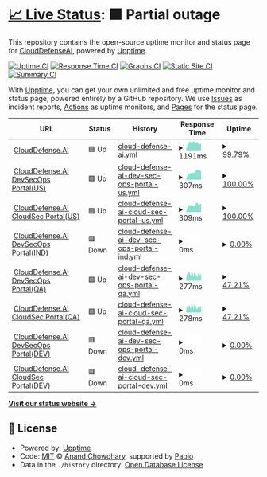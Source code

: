 # [📈 Live Status](https://upptime-monitor.clouddefenseai.com): <!--live status--> **🟧 Partial outage**

This repository contains the open-source uptime monitor and status page for [CloudDefenseAI](https://upptime-monitor.clouddefenseai.com), powered by [Upptime](https://github.com/upptime/upptime).

[![Uptime CI](https://github.com/CloudDefenseAI/upptime-monitor/workflows/Uptime%20CI/badge.svg)](https://github.com/CloudDefenseAI/upptime-monitor/actions?query=workflow%3A%22Uptime+CI%22)
[![Response Time CI](https://github.com/CloudDefenseAI/upptime-monitor/workflows/Response%20Time%20CI/badge.svg)](https://github.com/CloudDefenseAI/upptime-monitor/actions?query=workflow%3A%22Response+Time+CI%22)
[![Graphs CI](https://github.com/CloudDefenseAI/upptime-monitor/workflows/Graphs%20CI/badge.svg)](https://github.com/CloudDefenseAI/upptime-monitor/actions?query=workflow%3A%22Graphs+CI%22)
[![Static Site CI](https://github.com/CloudDefenseAI/upptime-monitor/workflows/Static%20Site%20CI/badge.svg)](https://github.com/CloudDefenseAI/upptime-monitor/actions?query=workflow%3A%22Static+Site+CI%22)
[![Summary CI](https://github.com/CloudDefenseAI/upptime-monitor/workflows/Summary%20CI/badge.svg)](https://github.com/CloudDefenseAI/upptime-monitor/actions?query=workflow%3A%22Summary+CI%22)

With [Upptime](https://upptime.js.org), you can get your own unlimited and free uptime monitor and status page, powered entirely by a GitHub repository. We use [Issues](https://github.com/CloudDefenseAI/upptime-monitor/issues) as incident reports, [Actions](https://github.com/CloudDefenseAI/upptime-monitor/actions) as uptime monitors, and [Pages](https://upptime-monitor.clouddefenseai.com) for the status page.

<!--start: status pages-->
<!-- This summary is generated by Upptime (https://github.com/upptime/upptime) -->
<!-- Do not edit this manually, your changes will be overwritten -->
<!-- prettier-ignore -->
| URL | Status | History | Response Time | Uptime |
| --- | ------ | ------- | ------------- | ------ |
| <img alt="" src="https://icons.duckduckgo.com/ip3/www.clouddefense.ai.ico" height="13"> [CloudDefense.AI](https://www.clouddefense.ai) | 🟩 Up | [cloud-defense-ai.yml](https://github.com/CloudDefenseAI/upptime-monitor/commits/HEAD/history/cloud-defense-ai.yml) | <details><summary><img alt="Response time graph" src="./graphs/cloud-defense-ai/response-time-week.png" height="20"> 1191ms</summary><br><a href="https://upptime-monitor.clouddefenseai.com/history/cloud-defense-ai"><img alt="Response time 1154" src="https://img.shields.io/endpoint?url=https%3A%2F%2Fraw.githubusercontent.com%2FCloudDefenseAI%2Fupptime-monitor%2FHEAD%2Fapi%2Fcloud-defense-ai%2Fresponse-time.json"></a><br><a href="https://upptime-monitor.clouddefenseai.com/history/cloud-defense-ai"><img alt="24-hour response time 1064" src="https://img.shields.io/endpoint?url=https%3A%2F%2Fraw.githubusercontent.com%2FCloudDefenseAI%2Fupptime-monitor%2FHEAD%2Fapi%2Fcloud-defense-ai%2Fresponse-time-day.json"></a><br><a href="https://upptime-monitor.clouddefenseai.com/history/cloud-defense-ai"><img alt="7-day response time 1191" src="https://img.shields.io/endpoint?url=https%3A%2F%2Fraw.githubusercontent.com%2FCloudDefenseAI%2Fupptime-monitor%2FHEAD%2Fapi%2Fcloud-defense-ai%2Fresponse-time-week.json"></a><br><a href="https://upptime-monitor.clouddefenseai.com/history/cloud-defense-ai"><img alt="30-day response time 1178" src="https://img.shields.io/endpoint?url=https%3A%2F%2Fraw.githubusercontent.com%2FCloudDefenseAI%2Fupptime-monitor%2FHEAD%2Fapi%2Fcloud-defense-ai%2Fresponse-time-month.json"></a><br><a href="https://upptime-monitor.clouddefenseai.com/history/cloud-defense-ai"><img alt="1-year response time 1154" src="https://img.shields.io/endpoint?url=https%3A%2F%2Fraw.githubusercontent.com%2FCloudDefenseAI%2Fupptime-monitor%2FHEAD%2Fapi%2Fcloud-defense-ai%2Fresponse-time-year.json"></a></details> | <details><summary><a href="https://upptime-monitor.clouddefenseai.com/history/cloud-defense-ai">99.79%</a></summary><a href="https://upptime-monitor.clouddefenseai.com/history/cloud-defense-ai"><img alt="All-time uptime 99.96%" src="https://img.shields.io/endpoint?url=https%3A%2F%2Fraw.githubusercontent.com%2FCloudDefenseAI%2Fupptime-monitor%2FHEAD%2Fapi%2Fcloud-defense-ai%2Fuptime.json"></a><br><a href="https://upptime-monitor.clouddefenseai.com/history/cloud-defense-ai"><img alt="24-hour uptime 100.00%" src="https://img.shields.io/endpoint?url=https%3A%2F%2Fraw.githubusercontent.com%2FCloudDefenseAI%2Fupptime-monitor%2FHEAD%2Fapi%2Fcloud-defense-ai%2Fuptime-day.json"></a><br><a href="https://upptime-monitor.clouddefenseai.com/history/cloud-defense-ai"><img alt="7-day uptime 99.79%" src="https://img.shields.io/endpoint?url=https%3A%2F%2Fraw.githubusercontent.com%2FCloudDefenseAI%2Fupptime-monitor%2FHEAD%2Fapi%2Fcloud-defense-ai%2Fuptime-week.json"></a><br><a href="https://upptime-monitor.clouddefenseai.com/history/cloud-defense-ai"><img alt="30-day uptime 99.95%" src="https://img.shields.io/endpoint?url=https%3A%2F%2Fraw.githubusercontent.com%2FCloudDefenseAI%2Fupptime-monitor%2FHEAD%2Fapi%2Fcloud-defense-ai%2Fuptime-month.json"></a><br><a href="https://upptime-monitor.clouddefenseai.com/history/cloud-defense-ai"><img alt="1-year uptime 99.96%" src="https://img.shields.io/endpoint?url=https%3A%2F%2Fraw.githubusercontent.com%2FCloudDefenseAI%2Fupptime-monitor%2FHEAD%2Fapi%2Fcloud-defense-ai%2Fuptime-year.json"></a></details>
| <img alt="" src="https://icons.duckduckgo.com/ip3/console.clouddefenseai.com.ico" height="13"> [CloudDefense.AI DevSecOps Portal(US)](https://console.clouddefenseai.com) | 🟩 Up | [cloud-defense-ai-dev-sec-ops-portal-us.yml](https://github.com/CloudDefenseAI/upptime-monitor/commits/HEAD/history/cloud-defense-ai-dev-sec-ops-portal-us.yml) | <details><summary><img alt="Response time graph" src="./graphs/cloud-defense-ai-dev-sec-ops-portal-us/response-time-week.png" height="20"> 307ms</summary><br><a href="https://upptime-monitor.clouddefenseai.com/history/cloud-defense-ai-dev-sec-ops-portal-us"><img alt="Response time 291" src="https://img.shields.io/endpoint?url=https%3A%2F%2Fraw.githubusercontent.com%2FCloudDefenseAI%2Fupptime-monitor%2FHEAD%2Fapi%2Fcloud-defense-ai-dev-sec-ops-portal-us%2Fresponse-time.json"></a><br><a href="https://upptime-monitor.clouddefenseai.com/history/cloud-defense-ai-dev-sec-ops-portal-us"><img alt="24-hour response time 348" src="https://img.shields.io/endpoint?url=https%3A%2F%2Fraw.githubusercontent.com%2FCloudDefenseAI%2Fupptime-monitor%2FHEAD%2Fapi%2Fcloud-defense-ai-dev-sec-ops-portal-us%2Fresponse-time-day.json"></a><br><a href="https://upptime-monitor.clouddefenseai.com/history/cloud-defense-ai-dev-sec-ops-portal-us"><img alt="7-day response time 307" src="https://img.shields.io/endpoint?url=https%3A%2F%2Fraw.githubusercontent.com%2FCloudDefenseAI%2Fupptime-monitor%2FHEAD%2Fapi%2Fcloud-defense-ai-dev-sec-ops-portal-us%2Fresponse-time-week.json"></a><br><a href="https://upptime-monitor.clouddefenseai.com/history/cloud-defense-ai-dev-sec-ops-portal-us"><img alt="30-day response time 291" src="https://img.shields.io/endpoint?url=https%3A%2F%2Fraw.githubusercontent.com%2FCloudDefenseAI%2Fupptime-monitor%2FHEAD%2Fapi%2Fcloud-defense-ai-dev-sec-ops-portal-us%2Fresponse-time-month.json"></a><br><a href="https://upptime-monitor.clouddefenseai.com/history/cloud-defense-ai-dev-sec-ops-portal-us"><img alt="1-year response time 291" src="https://img.shields.io/endpoint?url=https%3A%2F%2Fraw.githubusercontent.com%2FCloudDefenseAI%2Fupptime-monitor%2FHEAD%2Fapi%2Fcloud-defense-ai-dev-sec-ops-portal-us%2Fresponse-time-year.json"></a></details> | <details><summary><a href="https://upptime-monitor.clouddefenseai.com/history/cloud-defense-ai-dev-sec-ops-portal-us">100.00%</a></summary><a href="https://upptime-monitor.clouddefenseai.com/history/cloud-defense-ai-dev-sec-ops-portal-us"><img alt="All-time uptime 100.00%" src="https://img.shields.io/endpoint?url=https%3A%2F%2Fraw.githubusercontent.com%2FCloudDefenseAI%2Fupptime-monitor%2FHEAD%2Fapi%2Fcloud-defense-ai-dev-sec-ops-portal-us%2Fuptime.json"></a><br><a href="https://upptime-monitor.clouddefenseai.com/history/cloud-defense-ai-dev-sec-ops-portal-us"><img alt="24-hour uptime 100.00%" src="https://img.shields.io/endpoint?url=https%3A%2F%2Fraw.githubusercontent.com%2FCloudDefenseAI%2Fupptime-monitor%2FHEAD%2Fapi%2Fcloud-defense-ai-dev-sec-ops-portal-us%2Fuptime-day.json"></a><br><a href="https://upptime-monitor.clouddefenseai.com/history/cloud-defense-ai-dev-sec-ops-portal-us"><img alt="7-day uptime 100.00%" src="https://img.shields.io/endpoint?url=https%3A%2F%2Fraw.githubusercontent.com%2FCloudDefenseAI%2Fupptime-monitor%2FHEAD%2Fapi%2Fcloud-defense-ai-dev-sec-ops-portal-us%2Fuptime-week.json"></a><br><a href="https://upptime-monitor.clouddefenseai.com/history/cloud-defense-ai-dev-sec-ops-portal-us"><img alt="30-day uptime 100.00%" src="https://img.shields.io/endpoint?url=https%3A%2F%2Fraw.githubusercontent.com%2FCloudDefenseAI%2Fupptime-monitor%2FHEAD%2Fapi%2Fcloud-defense-ai-dev-sec-ops-portal-us%2Fuptime-month.json"></a><br><a href="https://upptime-monitor.clouddefenseai.com/history/cloud-defense-ai-dev-sec-ops-portal-us"><img alt="1-year uptime 100.00%" src="https://img.shields.io/endpoint?url=https%3A%2F%2Fraw.githubusercontent.com%2FCloudDefenseAI%2Fupptime-monitor%2FHEAD%2Fapi%2Fcloud-defense-ai-dev-sec-ops-portal-us%2Fuptime-year.json"></a></details>
| <img alt="" src="https://icons.duckduckgo.com/ip3/acs-us.clouddefenseai.com.ico" height="13"> [CloudDefense.AI CloudSec Portal(US)](https://acs-us.clouddefenseai.com) | 🟩 Up | [cloud-defense-ai-cloud-sec-portal-us.yml](https://github.com/CloudDefenseAI/upptime-monitor/commits/HEAD/history/cloud-defense-ai-cloud-sec-portal-us.yml) | <details><summary><img alt="Response time graph" src="./graphs/cloud-defense-ai-cloud-sec-portal-us/response-time-week.png" height="20"> 309ms</summary><br><a href="https://upptime-monitor.clouddefenseai.com/history/cloud-defense-ai-cloud-sec-portal-us"><img alt="Response time 290" src="https://img.shields.io/endpoint?url=https%3A%2F%2Fraw.githubusercontent.com%2FCloudDefenseAI%2Fupptime-monitor%2FHEAD%2Fapi%2Fcloud-defense-ai-cloud-sec-portal-us%2Fresponse-time.json"></a><br><a href="https://upptime-monitor.clouddefenseai.com/history/cloud-defense-ai-cloud-sec-portal-us"><img alt="24-hour response time 397" src="https://img.shields.io/endpoint?url=https%3A%2F%2Fraw.githubusercontent.com%2FCloudDefenseAI%2Fupptime-monitor%2FHEAD%2Fapi%2Fcloud-defense-ai-cloud-sec-portal-us%2Fresponse-time-day.json"></a><br><a href="https://upptime-monitor.clouddefenseai.com/history/cloud-defense-ai-cloud-sec-portal-us"><img alt="7-day response time 309" src="https://img.shields.io/endpoint?url=https%3A%2F%2Fraw.githubusercontent.com%2FCloudDefenseAI%2Fupptime-monitor%2FHEAD%2Fapi%2Fcloud-defense-ai-cloud-sec-portal-us%2Fresponse-time-week.json"></a><br><a href="https://upptime-monitor.clouddefenseai.com/history/cloud-defense-ai-cloud-sec-portal-us"><img alt="30-day response time 289" src="https://img.shields.io/endpoint?url=https%3A%2F%2Fraw.githubusercontent.com%2FCloudDefenseAI%2Fupptime-monitor%2FHEAD%2Fapi%2Fcloud-defense-ai-cloud-sec-portal-us%2Fresponse-time-month.json"></a><br><a href="https://upptime-monitor.clouddefenseai.com/history/cloud-defense-ai-cloud-sec-portal-us"><img alt="1-year response time 290" src="https://img.shields.io/endpoint?url=https%3A%2F%2Fraw.githubusercontent.com%2FCloudDefenseAI%2Fupptime-monitor%2FHEAD%2Fapi%2Fcloud-defense-ai-cloud-sec-portal-us%2Fresponse-time-year.json"></a></details> | <details><summary><a href="https://upptime-monitor.clouddefenseai.com/history/cloud-defense-ai-cloud-sec-portal-us">100.00%</a></summary><a href="https://upptime-monitor.clouddefenseai.com/history/cloud-defense-ai-cloud-sec-portal-us"><img alt="All-time uptime 100.00%" src="https://img.shields.io/endpoint?url=https%3A%2F%2Fraw.githubusercontent.com%2FCloudDefenseAI%2Fupptime-monitor%2FHEAD%2Fapi%2Fcloud-defense-ai-cloud-sec-portal-us%2Fuptime.json"></a><br><a href="https://upptime-monitor.clouddefenseai.com/history/cloud-defense-ai-cloud-sec-portal-us"><img alt="24-hour uptime 100.00%" src="https://img.shields.io/endpoint?url=https%3A%2F%2Fraw.githubusercontent.com%2FCloudDefenseAI%2Fupptime-monitor%2FHEAD%2Fapi%2Fcloud-defense-ai-cloud-sec-portal-us%2Fuptime-day.json"></a><br><a href="https://upptime-monitor.clouddefenseai.com/history/cloud-defense-ai-cloud-sec-portal-us"><img alt="7-day uptime 100.00%" src="https://img.shields.io/endpoint?url=https%3A%2F%2Fraw.githubusercontent.com%2FCloudDefenseAI%2Fupptime-monitor%2FHEAD%2Fapi%2Fcloud-defense-ai-cloud-sec-portal-us%2Fuptime-week.json"></a><br><a href="https://upptime-monitor.clouddefenseai.com/history/cloud-defense-ai-cloud-sec-portal-us"><img alt="30-day uptime 100.00%" src="https://img.shields.io/endpoint?url=https%3A%2F%2Fraw.githubusercontent.com%2FCloudDefenseAI%2Fupptime-monitor%2FHEAD%2Fapi%2Fcloud-defense-ai-cloud-sec-portal-us%2Fuptime-month.json"></a><br><a href="https://upptime-monitor.clouddefenseai.com/history/cloud-defense-ai-cloud-sec-portal-us"><img alt="1-year uptime 100.00%" src="https://img.shields.io/endpoint?url=https%3A%2F%2Fraw.githubusercontent.com%2FCloudDefenseAI%2Fupptime-monitor%2FHEAD%2Fapi%2Fcloud-defense-ai-cloud-sec-portal-us%2Fuptime-year.json"></a></details>
| <img alt="" src="https://icons.duckduckgo.com/ip3/console-ind.clouddefenseai.com.ico" height="13"> [CloudDefense.AI DevSecOps Portal(IND)](https://console-ind.clouddefenseai.com) | 🟥 Down | [cloud-defense-ai-dev-sec-ops-portal-ind.yml](https://github.com/CloudDefenseAI/upptime-monitor/commits/HEAD/history/cloud-defense-ai-dev-sec-ops-portal-ind.yml) | <details><summary><img alt="Response time graph" src="./graphs/cloud-defense-ai-dev-sec-ops-portal-ind/response-time-week.png" height="20"> 0ms</summary><br><a href="https://upptime-monitor.clouddefenseai.com/history/cloud-defense-ai-dev-sec-ops-portal-ind"><img alt="Response time 945" src="https://img.shields.io/endpoint?url=https%3A%2F%2Fraw.githubusercontent.com%2FCloudDefenseAI%2Fupptime-monitor%2FHEAD%2Fapi%2Fcloud-defense-ai-dev-sec-ops-portal-ind%2Fresponse-time.json"></a><br><a href="https://upptime-monitor.clouddefenseai.com/history/cloud-defense-ai-dev-sec-ops-portal-ind"><img alt="24-hour response time 0" src="https://img.shields.io/endpoint?url=https%3A%2F%2Fraw.githubusercontent.com%2FCloudDefenseAI%2Fupptime-monitor%2FHEAD%2Fapi%2Fcloud-defense-ai-dev-sec-ops-portal-ind%2Fresponse-time-day.json"></a><br><a href="https://upptime-monitor.clouddefenseai.com/history/cloud-defense-ai-dev-sec-ops-portal-ind"><img alt="7-day response time 0" src="https://img.shields.io/endpoint?url=https%3A%2F%2Fraw.githubusercontent.com%2FCloudDefenseAI%2Fupptime-monitor%2FHEAD%2Fapi%2Fcloud-defense-ai-dev-sec-ops-portal-ind%2Fresponse-time-week.json"></a><br><a href="https://upptime-monitor.clouddefenseai.com/history/cloud-defense-ai-dev-sec-ops-portal-ind"><img alt="30-day response time 948" src="https://img.shields.io/endpoint?url=https%3A%2F%2Fraw.githubusercontent.com%2FCloudDefenseAI%2Fupptime-monitor%2FHEAD%2Fapi%2Fcloud-defense-ai-dev-sec-ops-portal-ind%2Fresponse-time-month.json"></a><br><a href="https://upptime-monitor.clouddefenseai.com/history/cloud-defense-ai-dev-sec-ops-portal-ind"><img alt="1-year response time 945" src="https://img.shields.io/endpoint?url=https%3A%2F%2Fraw.githubusercontent.com%2FCloudDefenseAI%2Fupptime-monitor%2FHEAD%2Fapi%2Fcloud-defense-ai-dev-sec-ops-portal-ind%2Fresponse-time-year.json"></a></details> | <details><summary><a href="https://upptime-monitor.clouddefenseai.com/history/cloud-defense-ai-dev-sec-ops-portal-ind">0.00%</a></summary><a href="https://upptime-monitor.clouddefenseai.com/history/cloud-defense-ai-dev-sec-ops-portal-ind"><img alt="All-time uptime 49.79%" src="https://img.shields.io/endpoint?url=https%3A%2F%2Fraw.githubusercontent.com%2FCloudDefenseAI%2Fupptime-monitor%2FHEAD%2Fapi%2Fcloud-defense-ai-dev-sec-ops-portal-ind%2Fuptime.json"></a><br><a href="https://upptime-monitor.clouddefenseai.com/history/cloud-defense-ai-dev-sec-ops-portal-ind"><img alt="24-hour uptime 0.00%" src="https://img.shields.io/endpoint?url=https%3A%2F%2Fraw.githubusercontent.com%2FCloudDefenseAI%2Fupptime-monitor%2FHEAD%2Fapi%2Fcloud-defense-ai-dev-sec-ops-portal-ind%2Fuptime-day.json"></a><br><a href="https://upptime-monitor.clouddefenseai.com/history/cloud-defense-ai-dev-sec-ops-portal-ind"><img alt="7-day uptime 0.00%" src="https://img.shields.io/endpoint?url=https%3A%2F%2Fraw.githubusercontent.com%2FCloudDefenseAI%2Fupptime-monitor%2FHEAD%2Fapi%2Fcloud-defense-ai-dev-sec-ops-portal-ind%2Fuptime-week.json"></a><br><a href="https://upptime-monitor.clouddefenseai.com/history/cloud-defense-ai-dev-sec-ops-portal-ind"><img alt="30-day uptime 42.28%" src="https://img.shields.io/endpoint?url=https%3A%2F%2Fraw.githubusercontent.com%2FCloudDefenseAI%2Fupptime-monitor%2FHEAD%2Fapi%2Fcloud-defense-ai-dev-sec-ops-portal-ind%2Fuptime-month.json"></a><br><a href="https://upptime-monitor.clouddefenseai.com/history/cloud-defense-ai-dev-sec-ops-portal-ind"><img alt="1-year uptime 49.79%" src="https://img.shields.io/endpoint?url=https%3A%2F%2Fraw.githubusercontent.com%2FCloudDefenseAI%2Fupptime-monitor%2FHEAD%2Fapi%2Fcloud-defense-ai-dev-sec-ops-portal-ind%2Fuptime-year.json"></a></details>
| <img alt="" src="https://icons.duckduckgo.com/ip3/qa.clouddefenseai.com.ico" height="13"> [CloudDefense.AI DevSecOps Portal(QA)](https://qa.clouddefenseai.com) | 🟩 Up | [cloud-defense-ai-dev-sec-ops-portal-qa.yml](https://github.com/CloudDefenseAI/upptime-monitor/commits/HEAD/history/cloud-defense-ai-dev-sec-ops-portal-qa.yml) | <details><summary><img alt="Response time graph" src="./graphs/cloud-defense-ai-dev-sec-ops-portal-qa/response-time-week.png" height="20"> 277ms</summary><br><a href="https://upptime-monitor.clouddefenseai.com/history/cloud-defense-ai-dev-sec-ops-portal-qa"><img alt="Response time 268" src="https://img.shields.io/endpoint?url=https%3A%2F%2Fraw.githubusercontent.com%2FCloudDefenseAI%2Fupptime-monitor%2FHEAD%2Fapi%2Fcloud-defense-ai-dev-sec-ops-portal-qa%2Fresponse-time.json"></a><br><a href="https://upptime-monitor.clouddefenseai.com/history/cloud-defense-ai-dev-sec-ops-portal-qa"><img alt="24-hour response time 272" src="https://img.shields.io/endpoint?url=https%3A%2F%2Fraw.githubusercontent.com%2FCloudDefenseAI%2Fupptime-monitor%2FHEAD%2Fapi%2Fcloud-defense-ai-dev-sec-ops-portal-qa%2Fresponse-time-day.json"></a><br><a href="https://upptime-monitor.clouddefenseai.com/history/cloud-defense-ai-dev-sec-ops-portal-qa"><img alt="7-day response time 277" src="https://img.shields.io/endpoint?url=https%3A%2F%2Fraw.githubusercontent.com%2FCloudDefenseAI%2Fupptime-monitor%2FHEAD%2Fapi%2Fcloud-defense-ai-dev-sec-ops-portal-qa%2Fresponse-time-week.json"></a><br><a href="https://upptime-monitor.clouddefenseai.com/history/cloud-defense-ai-dev-sec-ops-portal-qa"><img alt="30-day response time 270" src="https://img.shields.io/endpoint?url=https%3A%2F%2Fraw.githubusercontent.com%2FCloudDefenseAI%2Fupptime-monitor%2FHEAD%2Fapi%2Fcloud-defense-ai-dev-sec-ops-portal-qa%2Fresponse-time-month.json"></a><br><a href="https://upptime-monitor.clouddefenseai.com/history/cloud-defense-ai-dev-sec-ops-portal-qa"><img alt="1-year response time 268" src="https://img.shields.io/endpoint?url=https%3A%2F%2Fraw.githubusercontent.com%2FCloudDefenseAI%2Fupptime-monitor%2FHEAD%2Fapi%2Fcloud-defense-ai-dev-sec-ops-portal-qa%2Fresponse-time-year.json"></a></details> | <details><summary><a href="https://upptime-monitor.clouddefenseai.com/history/cloud-defense-ai-dev-sec-ops-portal-qa">47.21%</a></summary><a href="https://upptime-monitor.clouddefenseai.com/history/cloud-defense-ai-dev-sec-ops-portal-qa"><img alt="All-time uptime 83.79%" src="https://img.shields.io/endpoint?url=https%3A%2F%2Fraw.githubusercontent.com%2FCloudDefenseAI%2Fupptime-monitor%2FHEAD%2Fapi%2Fcloud-defense-ai-dev-sec-ops-portal-qa%2Fuptime.json"></a><br><a href="https://upptime-monitor.clouddefenseai.com/history/cloud-defense-ai-dev-sec-ops-portal-qa"><img alt="24-hour uptime 0.08%" src="https://img.shields.io/endpoint?url=https%3A%2F%2Fraw.githubusercontent.com%2FCloudDefenseAI%2Fupptime-monitor%2FHEAD%2Fapi%2Fcloud-defense-ai-dev-sec-ops-portal-qa%2Fuptime-day.json"></a><br><a href="https://upptime-monitor.clouddefenseai.com/history/cloud-defense-ai-dev-sec-ops-portal-qa"><img alt="7-day uptime 47.21%" src="https://img.shields.io/endpoint?url=https%3A%2F%2Fraw.githubusercontent.com%2FCloudDefenseAI%2Fupptime-monitor%2FHEAD%2Fapi%2Fcloud-defense-ai-dev-sec-ops-portal-qa%2Fuptime-week.json"></a><br><a href="https://upptime-monitor.clouddefenseai.com/history/cloud-defense-ai-dev-sec-ops-portal-qa"><img alt="30-day uptime 83.21%" src="https://img.shields.io/endpoint?url=https%3A%2F%2Fraw.githubusercontent.com%2FCloudDefenseAI%2Fupptime-monitor%2FHEAD%2Fapi%2Fcloud-defense-ai-dev-sec-ops-portal-qa%2Fuptime-month.json"></a><br><a href="https://upptime-monitor.clouddefenseai.com/history/cloud-defense-ai-dev-sec-ops-portal-qa"><img alt="1-year uptime 83.79%" src="https://img.shields.io/endpoint?url=https%3A%2F%2Fraw.githubusercontent.com%2FCloudDefenseAI%2Fupptime-monitor%2FHEAD%2Fapi%2Fcloud-defense-ai-dev-sec-ops-portal-qa%2Fuptime-year.json"></a></details>
| <img alt="" src="https://icons.duckduckgo.com/ip3/acs-qa.clouddefenseai.com.ico" height="13"> [CloudDefense.AI CloudSec Portal(QA)](https://acs-qa.clouddefenseai.com) | 🟩 Up | [cloud-defense-ai-cloud-sec-portal-qa.yml](https://github.com/CloudDefenseAI/upptime-monitor/commits/HEAD/history/cloud-defense-ai-cloud-sec-portal-qa.yml) | <details><summary><img alt="Response time graph" src="./graphs/cloud-defense-ai-cloud-sec-portal-qa/response-time-week.png" height="20"> 278ms</summary><br><a href="https://upptime-monitor.clouddefenseai.com/history/cloud-defense-ai-cloud-sec-portal-qa"><img alt="Response time 268" src="https://img.shields.io/endpoint?url=https%3A%2F%2Fraw.githubusercontent.com%2FCloudDefenseAI%2Fupptime-monitor%2FHEAD%2Fapi%2Fcloud-defense-ai-cloud-sec-portal-qa%2Fresponse-time.json"></a><br><a href="https://upptime-monitor.clouddefenseai.com/history/cloud-defense-ai-cloud-sec-portal-qa"><img alt="24-hour response time 292" src="https://img.shields.io/endpoint?url=https%3A%2F%2Fraw.githubusercontent.com%2FCloudDefenseAI%2Fupptime-monitor%2FHEAD%2Fapi%2Fcloud-defense-ai-cloud-sec-portal-qa%2Fresponse-time-day.json"></a><br><a href="https://upptime-monitor.clouddefenseai.com/history/cloud-defense-ai-cloud-sec-portal-qa"><img alt="7-day response time 278" src="https://img.shields.io/endpoint?url=https%3A%2F%2Fraw.githubusercontent.com%2FCloudDefenseAI%2Fupptime-monitor%2FHEAD%2Fapi%2Fcloud-defense-ai-cloud-sec-portal-qa%2Fresponse-time-week.json"></a><br><a href="https://upptime-monitor.clouddefenseai.com/history/cloud-defense-ai-cloud-sec-portal-qa"><img alt="30-day response time 273" src="https://img.shields.io/endpoint?url=https%3A%2F%2Fraw.githubusercontent.com%2FCloudDefenseAI%2Fupptime-monitor%2FHEAD%2Fapi%2Fcloud-defense-ai-cloud-sec-portal-qa%2Fresponse-time-month.json"></a><br><a href="https://upptime-monitor.clouddefenseai.com/history/cloud-defense-ai-cloud-sec-portal-qa"><img alt="1-year response time 268" src="https://img.shields.io/endpoint?url=https%3A%2F%2Fraw.githubusercontent.com%2FCloudDefenseAI%2Fupptime-monitor%2FHEAD%2Fapi%2Fcloud-defense-ai-cloud-sec-portal-qa%2Fresponse-time-year.json"></a></details> | <details><summary><a href="https://upptime-monitor.clouddefenseai.com/history/cloud-defense-ai-cloud-sec-portal-qa">47.21%</a></summary><a href="https://upptime-monitor.clouddefenseai.com/history/cloud-defense-ai-cloud-sec-portal-qa"><img alt="All-time uptime 83.72%" src="https://img.shields.io/endpoint?url=https%3A%2F%2Fraw.githubusercontent.com%2FCloudDefenseAI%2Fupptime-monitor%2FHEAD%2Fapi%2Fcloud-defense-ai-cloud-sec-portal-qa%2Fuptime.json"></a><br><a href="https://upptime-monitor.clouddefenseai.com/history/cloud-defense-ai-cloud-sec-portal-qa"><img alt="24-hour uptime 0.07%" src="https://img.shields.io/endpoint?url=https%3A%2F%2Fraw.githubusercontent.com%2FCloudDefenseAI%2Fupptime-monitor%2FHEAD%2Fapi%2Fcloud-defense-ai-cloud-sec-portal-qa%2Fuptime-day.json"></a><br><a href="https://upptime-monitor.clouddefenseai.com/history/cloud-defense-ai-cloud-sec-portal-qa"><img alt="7-day uptime 47.21%" src="https://img.shields.io/endpoint?url=https%3A%2F%2Fraw.githubusercontent.com%2FCloudDefenseAI%2Fupptime-monitor%2FHEAD%2Fapi%2Fcloud-defense-ai-cloud-sec-portal-qa%2Fuptime-week.json"></a><br><a href="https://upptime-monitor.clouddefenseai.com/history/cloud-defense-ai-cloud-sec-portal-qa"><img alt="30-day uptime 83.15%" src="https://img.shields.io/endpoint?url=https%3A%2F%2Fraw.githubusercontent.com%2FCloudDefenseAI%2Fupptime-monitor%2FHEAD%2Fapi%2Fcloud-defense-ai-cloud-sec-portal-qa%2Fuptime-month.json"></a><br><a href="https://upptime-monitor.clouddefenseai.com/history/cloud-defense-ai-cloud-sec-portal-qa"><img alt="1-year uptime 83.72%" src="https://img.shields.io/endpoint?url=https%3A%2F%2Fraw.githubusercontent.com%2FCloudDefenseAI%2Fupptime-monitor%2FHEAD%2Fapi%2Fcloud-defense-ai-cloud-sec-portal-qa%2Fuptime-year.json"></a></details>
| <img alt="" src="https://icons.duckduckgo.com/ip3/dev.clouddefenseai.com.ico" height="13"> [CloudDefense.AI DevSecOps Portal(DEV)](https://dev.clouddefenseai.com) | 🟥 Down | [cloud-defense-ai-dev-sec-ops-portal-dev.yml](https://github.com/CloudDefenseAI/upptime-monitor/commits/HEAD/history/cloud-defense-ai-dev-sec-ops-portal-dev.yml) | <details><summary><img alt="Response time graph" src="./graphs/cloud-defense-ai-dev-sec-ops-portal-dev/response-time-week.png" height="20"> 0ms</summary><br><a href="https://upptime-monitor.clouddefenseai.com/history/cloud-defense-ai-dev-sec-ops-portal-dev"><img alt="Response time 168" src="https://img.shields.io/endpoint?url=https%3A%2F%2Fraw.githubusercontent.com%2FCloudDefenseAI%2Fupptime-monitor%2FHEAD%2Fapi%2Fcloud-defense-ai-dev-sec-ops-portal-dev%2Fresponse-time.json"></a><br><a href="https://upptime-monitor.clouddefenseai.com/history/cloud-defense-ai-dev-sec-ops-portal-dev"><img alt="24-hour response time 0" src="https://img.shields.io/endpoint?url=https%3A%2F%2Fraw.githubusercontent.com%2FCloudDefenseAI%2Fupptime-monitor%2FHEAD%2Fapi%2Fcloud-defense-ai-dev-sec-ops-portal-dev%2Fresponse-time-day.json"></a><br><a href="https://upptime-monitor.clouddefenseai.com/history/cloud-defense-ai-dev-sec-ops-portal-dev"><img alt="7-day response time 0" src="https://img.shields.io/endpoint?url=https%3A%2F%2Fraw.githubusercontent.com%2FCloudDefenseAI%2Fupptime-monitor%2FHEAD%2Fapi%2Fcloud-defense-ai-dev-sec-ops-portal-dev%2Fresponse-time-week.json"></a><br><a href="https://upptime-monitor.clouddefenseai.com/history/cloud-defense-ai-dev-sec-ops-portal-dev"><img alt="30-day response time 163" src="https://img.shields.io/endpoint?url=https%3A%2F%2Fraw.githubusercontent.com%2FCloudDefenseAI%2Fupptime-monitor%2FHEAD%2Fapi%2Fcloud-defense-ai-dev-sec-ops-portal-dev%2Fresponse-time-month.json"></a><br><a href="https://upptime-monitor.clouddefenseai.com/history/cloud-defense-ai-dev-sec-ops-portal-dev"><img alt="1-year response time 168" src="https://img.shields.io/endpoint?url=https%3A%2F%2Fraw.githubusercontent.com%2FCloudDefenseAI%2Fupptime-monitor%2FHEAD%2Fapi%2Fcloud-defense-ai-dev-sec-ops-portal-dev%2Fresponse-time-year.json"></a></details> | <details><summary><a href="https://upptime-monitor.clouddefenseai.com/history/cloud-defense-ai-dev-sec-ops-portal-dev">0.00%</a></summary><a href="https://upptime-monitor.clouddefenseai.com/history/cloud-defense-ai-dev-sec-ops-portal-dev"><img alt="All-time uptime 49.86%" src="https://img.shields.io/endpoint?url=https%3A%2F%2Fraw.githubusercontent.com%2FCloudDefenseAI%2Fupptime-monitor%2FHEAD%2Fapi%2Fcloud-defense-ai-dev-sec-ops-portal-dev%2Fuptime.json"></a><br><a href="https://upptime-monitor.clouddefenseai.com/history/cloud-defense-ai-dev-sec-ops-portal-dev"><img alt="24-hour uptime 0.00%" src="https://img.shields.io/endpoint?url=https%3A%2F%2Fraw.githubusercontent.com%2FCloudDefenseAI%2Fupptime-monitor%2FHEAD%2Fapi%2Fcloud-defense-ai-dev-sec-ops-portal-dev%2Fuptime-day.json"></a><br><a href="https://upptime-monitor.clouddefenseai.com/history/cloud-defense-ai-dev-sec-ops-portal-dev"><img alt="7-day uptime 0.00%" src="https://img.shields.io/endpoint?url=https%3A%2F%2Fraw.githubusercontent.com%2FCloudDefenseAI%2Fupptime-monitor%2FHEAD%2Fapi%2Fcloud-defense-ai-dev-sec-ops-portal-dev%2Fuptime-week.json"></a><br><a href="https://upptime-monitor.clouddefenseai.com/history/cloud-defense-ai-dev-sec-ops-portal-dev"><img alt="30-day uptime 42.37%" src="https://img.shields.io/endpoint?url=https%3A%2F%2Fraw.githubusercontent.com%2FCloudDefenseAI%2Fupptime-monitor%2FHEAD%2Fapi%2Fcloud-defense-ai-dev-sec-ops-portal-dev%2Fuptime-month.json"></a><br><a href="https://upptime-monitor.clouddefenseai.com/history/cloud-defense-ai-dev-sec-ops-portal-dev"><img alt="1-year uptime 49.86%" src="https://img.shields.io/endpoint?url=https%3A%2F%2Fraw.githubusercontent.com%2FCloudDefenseAI%2Fupptime-monitor%2FHEAD%2Fapi%2Fcloud-defense-ai-dev-sec-ops-portal-dev%2Fuptime-year.json"></a></details>
| <img alt="" src="https://icons.duckduckgo.com/ip3/acs-dev.clouddefenseai.com.ico" height="13"> [CloudDefense.AI CloudSec Portal(DEV)](https://acs-dev.clouddefenseai.com) | 🟥 Down | [cloud-defense-ai-cloud-sec-portal-dev.yml](https://github.com/CloudDefenseAI/upptime-monitor/commits/HEAD/history/cloud-defense-ai-cloud-sec-portal-dev.yml) | <details><summary><img alt="Response time graph" src="./graphs/cloud-defense-ai-cloud-sec-portal-dev/response-time-week.png" height="20"> 0ms</summary><br><a href="https://upptime-monitor.clouddefenseai.com/history/cloud-defense-ai-cloud-sec-portal-dev"><img alt="Response time 183" src="https://img.shields.io/endpoint?url=https%3A%2F%2Fraw.githubusercontent.com%2FCloudDefenseAI%2Fupptime-monitor%2FHEAD%2Fapi%2Fcloud-defense-ai-cloud-sec-portal-dev%2Fresponse-time.json"></a><br><a href="https://upptime-monitor.clouddefenseai.com/history/cloud-defense-ai-cloud-sec-portal-dev"><img alt="24-hour response time 0" src="https://img.shields.io/endpoint?url=https%3A%2F%2Fraw.githubusercontent.com%2FCloudDefenseAI%2Fupptime-monitor%2FHEAD%2Fapi%2Fcloud-defense-ai-cloud-sec-portal-dev%2Fresponse-time-day.json"></a><br><a href="https://upptime-monitor.clouddefenseai.com/history/cloud-defense-ai-cloud-sec-portal-dev"><img alt="7-day response time 0" src="https://img.shields.io/endpoint?url=https%3A%2F%2Fraw.githubusercontent.com%2FCloudDefenseAI%2Fupptime-monitor%2FHEAD%2Fapi%2Fcloud-defense-ai-cloud-sec-portal-dev%2Fresponse-time-week.json"></a><br><a href="https://upptime-monitor.clouddefenseai.com/history/cloud-defense-ai-cloud-sec-portal-dev"><img alt="30-day response time 176" src="https://img.shields.io/endpoint?url=https%3A%2F%2Fraw.githubusercontent.com%2FCloudDefenseAI%2Fupptime-monitor%2FHEAD%2Fapi%2Fcloud-defense-ai-cloud-sec-portal-dev%2Fresponse-time-month.json"></a><br><a href="https://upptime-monitor.clouddefenseai.com/history/cloud-defense-ai-cloud-sec-portal-dev"><img alt="1-year response time 183" src="https://img.shields.io/endpoint?url=https%3A%2F%2Fraw.githubusercontent.com%2FCloudDefenseAI%2Fupptime-monitor%2FHEAD%2Fapi%2Fcloud-defense-ai-cloud-sec-portal-dev%2Fresponse-time-year.json"></a></details> | <details><summary><a href="https://upptime-monitor.clouddefenseai.com/history/cloud-defense-ai-cloud-sec-portal-dev">0.00%</a></summary><a href="https://upptime-monitor.clouddefenseai.com/history/cloud-defense-ai-cloud-sec-portal-dev"><img alt="All-time uptime 49.87%" src="https://img.shields.io/endpoint?url=https%3A%2F%2Fraw.githubusercontent.com%2FCloudDefenseAI%2Fupptime-monitor%2FHEAD%2Fapi%2Fcloud-defense-ai-cloud-sec-portal-dev%2Fuptime.json"></a><br><a href="https://upptime-monitor.clouddefenseai.com/history/cloud-defense-ai-cloud-sec-portal-dev"><img alt="24-hour uptime 0.00%" src="https://img.shields.io/endpoint?url=https%3A%2F%2Fraw.githubusercontent.com%2FCloudDefenseAI%2Fupptime-monitor%2FHEAD%2Fapi%2Fcloud-defense-ai-cloud-sec-portal-dev%2Fuptime-day.json"></a><br><a href="https://upptime-monitor.clouddefenseai.com/history/cloud-defense-ai-cloud-sec-portal-dev"><img alt="7-day uptime 0.00%" src="https://img.shields.io/endpoint?url=https%3A%2F%2Fraw.githubusercontent.com%2FCloudDefenseAI%2Fupptime-monitor%2FHEAD%2Fapi%2Fcloud-defense-ai-cloud-sec-portal-dev%2Fuptime-week.json"></a><br><a href="https://upptime-monitor.clouddefenseai.com/history/cloud-defense-ai-cloud-sec-portal-dev"><img alt="30-day uptime 42.38%" src="https://img.shields.io/endpoint?url=https%3A%2F%2Fraw.githubusercontent.com%2FCloudDefenseAI%2Fupptime-monitor%2FHEAD%2Fapi%2Fcloud-defense-ai-cloud-sec-portal-dev%2Fuptime-month.json"></a><br><a href="https://upptime-monitor.clouddefenseai.com/history/cloud-defense-ai-cloud-sec-portal-dev"><img alt="1-year uptime 49.87%" src="https://img.shields.io/endpoint?url=https%3A%2F%2Fraw.githubusercontent.com%2FCloudDefenseAI%2Fupptime-monitor%2FHEAD%2Fapi%2Fcloud-defense-ai-cloud-sec-portal-dev%2Fuptime-year.json"></a></details>

<!--end: status pages-->

[**Visit our status website →**](https://upptime-monitor.clouddefenseai.com)

## 📄 License

- Powered by: [Upptime](https://github.com/upptime/upptime)
- Code: [MIT](./LICENSE) © [Anand Chowdhary](https://anandchowdhary.com), supported by [Pabio](https://pabio.com)
- Data in the `./history` directory: [Open Database License](https://opendatacommons.org/licenses/odbl/1-0/)
